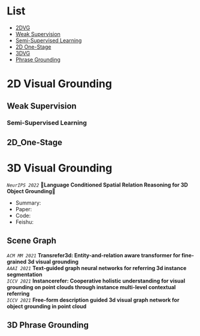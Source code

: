 # List 
- [2DVG](#2DVG)
- [Weak Supervision](#2DWS)
- [Semi-Supervised Learning](#2DSSL)
- [2D One-Stage](#2DOS)
- [3DVG](#3DVG)
- [Phrase Grounding](#3DPG)

<a name="2DVG"></a>
# 2D Visual Grounding

<a name="2DWS"></a>
## Weak Supervision

<a name="2DSSL"></a>
### Semi-Supervised Learning

<a name="2DOS"></a>
## 2D_One-Stage


<a name="3DVG"></a>
# 3D Visual Grounding
*`NeurIPS 2022`* **🎐Language Conditioned Spatial Relation Reasoning for 3D Object Grounding🎐**
- Summary:
- Paper:
- Code:
- Feishu:

## Scene Graph
*`ACM MM 2021`* **Transrefer3d: Entity-and-relation aware transformer for fine-grained 3d visual grounding**  
*`AAAI 2021`* **Text-guided graph neural networks for referring 3d instance segmentation**  
*`ICCV 2021`* **Instancerefer: Cooperative holistic understanding for visual grounding on point clouds through instance multi-level contextual referring**  
*`ICCV 2021`* **Free-form description guided 3d visual graph network for object grounding in point cloud**  

<a name="3DPG"></a>
## 3D Phrase Grounding
